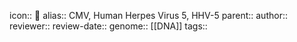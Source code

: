 icon:: 🦠
alias:: CMV, Human Herpes Virus 5, HHV-5
parent::
author::
reviewer::
review-date::
genome:: [[DNA]]
tags::
